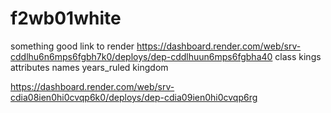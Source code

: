 # f2wb01white

something good
link to render https://dashboard.render.com/web/srv-cddlhu6n6mps6fgbh7k0/deploys/dep-cddlhuun6mps6fgbha40
class kings
attributes
names 
years_ruled
kingdom

https://dashboard.render.com/web/srv-cdia08ien0hi0cvqp6k0/deploys/dep-cdia09ien0hi0cvqp6rg
